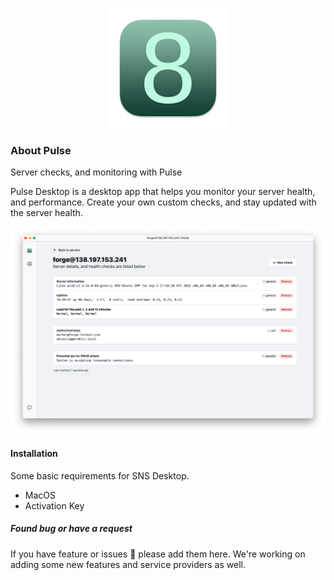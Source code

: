 <p align="center">
<img src="assets/192x192.png">
</p>

### About Pulse
Server checks, and monitoring with Pulse

Pulse Desktop is a desktop app that helps you monitor your server health, and performance. Create your own custom checks, and stay updated with the server health.

<p align="center">
<img src="assets/app-view.png">
</p>

#### Installation

Some basic requirements for SNS Desktop.
- MacOS
- Activation Key

##### Found bug or have a request
If you have feature or issues 🐞 please add them here. We're working on adding some new features and service providers as well.

